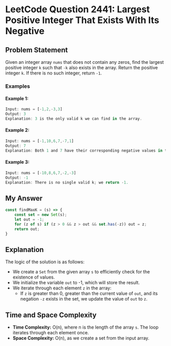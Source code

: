 
# LeetCode Question 2441: Largest Positive Integer That Exists With Its Negative

## Problem Statement
Given an integer array `nums` that does not contain any zeros, find the largest positive integer `k` such that `-k` also exists in the array. Return the positive integer `k`. If there is no such integer, return `-1`.

### Examples
#### Example 1:
```javascript
Input: nums = [-1,2,-3,3]
Output: 3
Explanation: 3 is the only valid k we can find in the array.
```

#### Example 2:
```javascript
Input: nums = [-1,10,6,7,-7,1]
Output: 7
Explanation: Both 1 and 7 have their corresponding negative values in the array. 7 has a larger value.
```

#### Example 3:
```javascript
Input: nums = [-10,8,6,7,-2,-3]
Output: -1
Explanation: There is no single valid k; we return -1.
```

## My Answer

```javascript
const findMaxK = (s) => {
    const set = new Set(s);
    let out = -1;
    for (z of s) if (z > 0 && z > out && set.has(-z)) out = z;
    return out;
}
```

## Explanation

The logic of the solution is as follows:
- We create a `Set` from the given array `s` to efficiently check for the existence of values.
- We initialize the variable `out` to -1, which will store the result.
- We iterate through each element `z` in the array:
  - If `z` is greater than 0, greater than the current value of `out`, and its negation `-z` exists in the set, we update the value of `out` to `z`.

## Time and Space Complexity

- **Time Complexity:** O(n), where n is the length of the array `s`. The loop iterates through each element once.
- **Space Complexity:** O(n), as we create a set from the input array.
